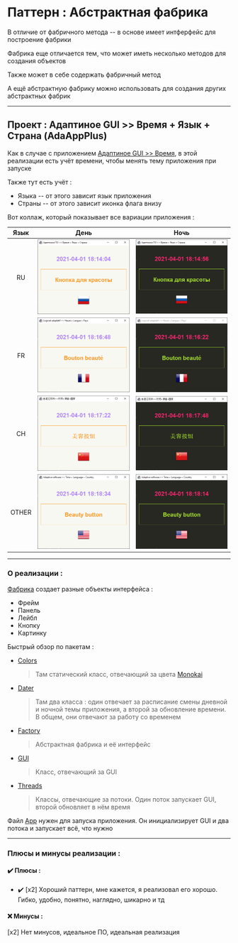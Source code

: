 # Паттерн : Aбстрактная фабрика

В отличие от фабричного метода -- в основе имеет интферфейс для построение фабрики

Фабрика еще отличается тем, что может иметь несколько методов для создания объектов

Также может в себе содержать фабричный метод

А ещё абстрактную фабрику можно использовать для создания других абстрактных фабрик

----

## Проект : Адаптиное GUI >> Время + Язык + Страна (AdaAppPlus)

Как в случае с приложением [Адаптиное GUI >> Время](https://github.com/andybeardness/Learning-OOP/tree/main/04-FactoryMethod-AdaApp), в этой реализации есть учёт времени, чтобы менять тему приложения при запуске

Также тут есть учёт :

- Языка -- от этого зависит язык приложения
- Страны -- от этого зависит иконка флага внизу

Вот коллаж, который показывает все вариации приложения :

|  Язык  | День  | Ночь  |
| :----: | :---: | :---: |
|   RU   | ![AdaAppPlus-RU-DAY](https://raw.githubusercontent.com/andybeardness/Learning-OOP/main/imgs/AdaAppPlus-RU-DAY.png) | ![AdaAppPlus-RU-NIGHT](https://raw.githubusercontent.com/andybeardness/Learning-OOP/main/imgs/AdaAppPlus-RU-NIGHT.png) |
|   FR   | ![AdaAppPlus-FR-DAY](https://raw.githubusercontent.com/andybeardness/Learning-OOP/main/imgs/AdaAppPlus-FR-DAY.png) | ![AdaAppPlus-FR-NIGHT](https://raw.githubusercontent.com/andybeardness/Learning-OOP/main/imgs/AdaAppPlus-FR-NIGHT.png) |
|   CH   | ![AdaAppPlus-CH-DAY](https://raw.githubusercontent.com/andybeardness/Learning-OOP/main/imgs/AdaAppPlus-CH-DAY.png) | ![AdaAppPlus-CH-NIGHT](https://raw.githubusercontent.com/andybeardness/Learning-OOP/main/imgs/AdaAppPlus-CH-NIGHT.png) |
|  OTHER | ![AdaAppPlus-OTHER-DAY](https://raw.githubusercontent.com/andybeardness/Learning-OOP/main/imgs/AdaAppPlus-OTHER-DAY.png) | ![AdaAppPlus-OTHER-NIGHT](https://raw.githubusercontent.com/andybeardness/Learning-OOP/main/imgs/AdaAppPlus-OTHER-NIGHT.png) |

----

### О реализации :

[Фабрика](https://github.com/andybeardness/Learning-OOP/blob/main/05-AbstractFactory-AdaAppPlus/src/Application/Factory/Factory.java) создает разные объекты интерфейса :

- Фрейм
- Панель
- Лейбл
- Кнопку
- Картинку

Быстрый обзор по пакетам :

- [Colors](https://github.com/andybeardness/Learning-OOP/tree/main/04-FactoryMethod-AdaApp/src/Application/Colors)
	> Там статический класс, отвечающий за цвета [Monokai](https://marketplace.visualstudio.com/items?itemName=SuperPaintman.monokai-extended)

- [Dater](https://github.com/andybeardness/Learning-OOP/tree/main/04-FactoryMethod-AdaApp/src/Application/Dater)
	> Там два класса : один отвечает за расписание смены дневной и ночной темы приложения, а второй за обновление времени. В общем, они отвечают за работу со временем

- [Factory](https://github.com/andybeardness/Learning-OOP/tree/main/04-FactoryMethod-AdaApp/src/Application/Factory)
	> Абстрактная фабрика и её интерфейс

- [GUI](https://github.com/andybeardness/Learning-OOP/tree/main/04-FactoryMethod-AdaApp/src/Application/GUI)
	> Класс, отвечающий за GUI

- [Threads](https://github.com/andybeardness/Learning-OOP/tree/main/04-FactoryMethod-AdaApp/src/Application/Threads)
	> Классы, отвечающие за потоки. Один поток запускает GUI, второй обновляет в нём время

Файл [App](https://github.com/andybeardness/Learning-OOP/blob/main/04-FactoryMethod-AdaApp/src/Application/App.java) нужен для запуска приложения. Он инициализирует GUI и два потока и запускает всё, что нужно

----

### Плюсы и минусы реализации : 

#### ✔️ Плюсы :

- ✔️ [x2] Хороший паттерн, мне кажется, я реализовал его хорошо. Гибко, удобно, понятно, наглядно, шикарно и тд


#### ❌ Минусы :

[x2] Нет минусов, идеальное ПО, идеальная реализация